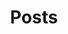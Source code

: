 ---
title: Posts 
layout: collection
permalink: /posts/
collection: posts 
entries_layout: list
classes: wide
---